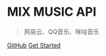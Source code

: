 # MIX MUSIC API

> 网易云、QQ音乐、咪咕音乐

[GitHub](https://github.com/jsososo/MixMusicApi)
[Get Started](#mix-music-api)